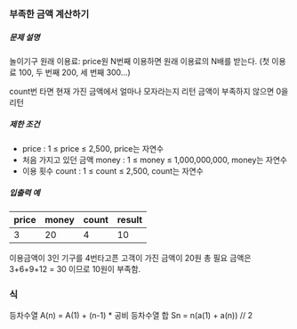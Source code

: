 ### 부족한 금액 계산하기

##### 문제 설명

놀이기구 원래 이용료: price원
N번째 이용하면 원래 이용료의 N배를 받는다.
(첫 이용료 100, 두 번째 200, 세 번째 300...)

count번 타면 현재 가진 금액에서 얼마나 모자라는지 리턴
금액이 부족하지 않으면 0을 리턴

##### 제한 조건

- price : 1 ≤ price ≤ 2,500, price는 자연수
- 처음 가지고 있던 금액 money : 1 ≤ money ≤ 1,000,000,000, money는 자연수
- 이용 횟수 count : 1 ≤ count ≤ 2,500, count는 자연수

##### 입출력 예

| price | money | count | result |
| :---- | :---- | :---- | :----- |
| 3     | 20    | 4     | 10     |

이용금액이 3인 기구를 4번타고픈 고객이 가진 금액이 20원
총 필요 금액은 3+6+9+12 = 30 이므로 10원이 부족함.

### 식

등차수열 A(n) = A(1) + (n-1) \* 공비
등차수열 합 Sn = n(a(1) + a(n)) // 2
